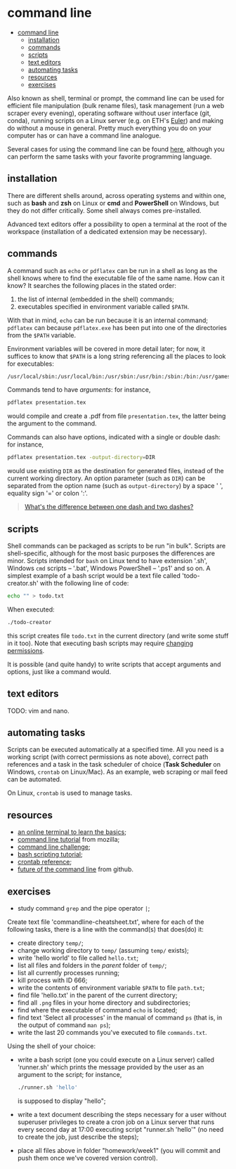 # command line

- [command line](#command-line)
  - [installation](#installation)
  - [commands](#commands)
  - [scripts](#scripts)
  - [text editors](#text-editors)
  - [automating tasks](#automating-tasks)
  - [resources](#resources)
  - [exercises](#exercises)

Also known as shell, terminal or prompt, the command line can be used for efficient file manipulation (bulk rename files), task management (run a web scraper every evening), operating software without user interface (git, conda), running scripts on a Linux server (e.g. on ETH's [Euler](https://scicomp.ethz.ch/wiki/Scientific_computing_services)) and making do without a mouse in general. Pretty much everything you do on your computer has or can have a command line analogue.

Several cases for using the command line can be found [here](https://www.nature.com/articles/d41586-021-00263-0), although you can perform the same tasks with your favorite programming language.

## installation

There are different shells around, across operating systems and within one, such as **bash** and **zsh** on Linux or **cmd** and **PowerShell** on Windows, but they do not differ critically. Some shell always comes pre-installed.

Advanced text editors offer a possibility to open a terminal at the root of the workspace (installation of a dedicated extension may be necessary).

## commands

A command such as `echo` or `pdflatex` can be run in a shell as long as the shell knows where to find the executable file of the same name. How can it know? It searches the following places in the stated order:

1. the list of internal (embedded in the shell) commands;
2. executables specified in environment variable called `$PATH`.

With that in mind, `echo` can be run because it is an internal command; `pdflatex` can because `pdflatex.exe` has been put into one of the directories from the `$PATH` variable.

Environment variables will be covered in more detail later; for now, it suffices to know that `$PATH` is a long string referencing all the places to look for executables:
```bash
/usr/local/sbin:/usr/local/bin:/usr/sbin:/usr/bin:/sbin:/bin:/usr/games:/usr/local/games:/snap/bin:
```

Commands tend to have *arguments*: for instance,

```bash
pdflatex presentation.tex
```

would compile and create a .pdf from file `presentation.tex`, the latter being the argument to the command.

Commands can also have options, indicated with a single or double dash: for instance,

```bash
pdflatex presentation.tex -output-directory=DIR
```

would use existing `DIR` as the destination for generated files, instead of the current working directory. An option parameter (such as `DIR`) can be separated from the option name (such as `output-directory`) by a space ' ', equality sign '=' or colon ':'.

> [What's the difference between one dash and two dashes?](https://superuser.com/q/372203/1731633)

## scripts

Shell commands can be packaged as scripts to be run "in bulk". Scripts are  shell-specific, although for the most basic purposes the differences are minor. Scripts intended for `bash` on Linux tend to have extension '.sh', Windows `cmd` scripts &ndash; '.bat', Windows PowerShell &ndash; '.ps1' and so on. A simplest example of a bash script would be a text file called 'todo-creator.sh' with the following line of code:

```bash
echo "" > todo.txt
```

When executed:

```bash
./todo-creator
```

this script creates file `todo.txt` in the current directory (and write some stuff in it too). Note that executing bash scripts may require [changing permissions](https://www.redhat.com/sysadmin/introduction-chmod).

It is possible (and quite handy) to write scripts that accept arguments and options, just like a command would.

## text editors

TODO: vim and nano.

## automating tasks

Scripts can be executed automatically at a specified time. All you need is a working script (with correct permissions as note above), correct path references and a task in the task scheduler of choice (**Task Scheduler** on Windows, `crontab` on Linux/Mac). As an example, web scraping or mail feed can be automated.

On Linux, `crontab` is used to manage tasks.

## resources

- [an online terminal to learn the basics](https://cocalc.com/);
- [command line tutorial](https://developer.mozilla.org/en-US/docs/Learn/Tools_and_testing/Understanding_client-side_tools/Command_line) from mozilla;
- [command line challenge](https://cmdchallenge.com);
- [bash scripting tutorial](https://linuxconfig.org/bash-scripting-tutorial-for-beginners);
- [crontab reference](https://www.tutorialspoint.com/unix_commands/crontab.htm);
- [future of the command line](https://github.com/readme/featured/future-of-the-command-line) from github.

## exercises

- study command `grep` and the pipe operator `|`;

Create text file 'commandline-cheatsheet.txt', where for each of the following tasks, there is a line with the command(s) that does(do) it:

- create directory `temp/`;
- change working directory to `temp/` (assuming `temp/` exists);
- write 'hello world' to file called `hello.txt`;
- list all files and folders in the *parent* folder of `temp/`;
- list all currently processes running;
- kill process with ID 666;
- write the contents of environment variable `$PATH` to file `path.txt`;
- find file 'hello.txt' in the parent of the current directory;
- find all `.png` files in your home directory and subdirectories;
- find where the executable of command `echo` is located;
- find text 'Select all processes' in the manual of command `ps` (that is, in the output of command `man ps`);
- write the last 20 commands you've executed to file `commands.txt`.

Using the shell of your choice:

- write a bash script (one you could execute on a Linux server) called 'runner.sh' which prints the message provided by the user as an argument to the script; for instance,

  ```bash
  ./runner.sh 'hello'
  ```

  is supposed to display "hello";  
- write a text document describing the steps necessary for a user without superuser privileges to create a cron job on a Linux server that runs every second day at 17:00 executing script "runner.sh 'hello'" (no need to create the job, just describe the steps);
- place all files above in folder "homework/week1" (you will commit and push them once we've covered version control).
